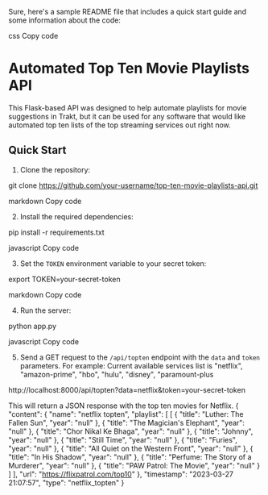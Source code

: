 Sure, here's a sample README file that includes a quick start guide and some information about the code:

css
Copy code
# Automated Top Ten Movie Playlists API

This Flask-based API was designed to help automate playlists for movie suggestions in Trakt, but it can be used for any software that would like automated top ten lists of the top streaming services out right now.

## Quick Start

1. Clone the repository:

git clone https://github.com/your-username/top-ten-movie-playlists-api.git

markdown
Copy code

2. Install the required dependencies:

pip install -r requirements.txt

javascript
Copy code

3. Set the `TOKEN` environment variable to your secret token:

export TOKEN=your-secret-token

markdown
Copy code

4. Run the server:

python app.py

javascript
Copy code

5. Send a GET request to the `/api/topten` endpoint with the `data` and `token` parameters. For example:
Current available services list is "netflix", "amazon-prime", "hbo", "hulu", "disney", "paramount-plus

http://localhost:8000/api/topten?data=netflix&token=your-secret-token

This will return a JSON response with the top ten movies for Netflix.
{
    "content": {
        "name": "netflix topten",
        "playlist": [
            [
                {
                    "title": "Luther: The Fallen Sun",
                    "year": "null"
                },
                {
                    "title": "The Magician's Elephant",
                    "year": "null"
                },
                {
                    "title": "Chor Nikal Ke Bhaga",
                    "year": "null"
                },
                {
                    "title": "Johnny",
                    "year": "null"
                },
                {
                    "title": "Still Time",
                    "year": "null"
                },
                {
                    "title": "Furies",
                    "year": "null"
                },
                {
                    "title": "All Quiet on the Western Front",
                    "year": "null"
                },
                {
                    "title": "In His Shadow",
                    "year": "null"
                },
                {
                    "title": "Perfume: The Story of a Murderer",
                    "year": "null"
                },
                {
                    "title": "PAW Patrol: The Movie",
                    "year": "null"
                }
            ]
        ],
        "url": "https://flixpatrol.com/top10"
    },
    "timestamp": "2023-03-27 21:07:57",
    "type": "netflix_topten"
}